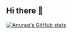 ## Hi there 👋

[![Anurag's GitHub stats](https://github-readme-stats.vercel.app/api?username=scmosoeu)](https://github.com/anuraghazra/github-readme-stats)
